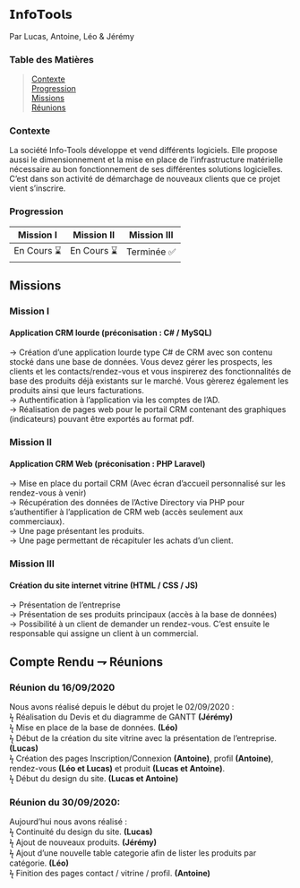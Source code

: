 ## 𝗜𝗻𝗳𝗼𝗧𝗼𝗼𝗹𝘀

Par Lucas, Antoine, Léo & Jérémy

### Table des Matières

> [Contexte](#Contexte)  
> [Progression](#Progression)  
> [Missions](#Missions)  
> [Réunions](#Réunions)  

### Contexte
La société Info-Tools développe et vend différents logiciels. Elle propose aussi le dimensionnement 
et la mise en place de l’infrastructure matérielle nécessaire au bon fonctionnement de ses différentes solutions logicielles.  
C’est dans son activité de démarchage de nouveaux clients que ce projet vient s’inscrire.

### Progression

|  Mission I   |   Mission II   |  Mission III   |
| ------------ | -------------- | -------------- |
|  En Cours ⌛ |   En Cours ⌛  |   Terminée ✅  |


## Missions

### Mission I

#### Application CRM lourde (préconisation : C# / MySQL)

→ Création d’une application lourde type C# de CRM avec son contenu stocké dans une base de données. Vous
devez gérer les prospects, les clients et les contacts/rendez-vous et vous inspirerez des fonctionnalités de
base des produits déjà existants sur le marché. Vous gèrerez également les produits ainsi que leurs facturations.  
→ Authentification à l’application via les comptes de l’AD.  
→ Réalisation de pages web pour le portail CRM contenant des graphiques (indicateurs) pouvant être exportés au format pdf.

### Mission II

#### Application CRM Web (préconisation : PHP Laravel)

→ Mise en place du portail CRM (Avec écran d’accueil personnalisé sur les rendez-vous à venir)  
→ Récupération des données de l’Active Directory via PHP pour s’authentifier à l’application de CRM web (accès seulement aux commerciaux).  
→ Une page présentant les produits.  
→ Une page permettant de récapituler les achats d’un client.  

### Mission III

#### Création du site internet vitrine (HTML / CSS / JS)

→ Présentation de l’entreprise  
→ Présentation de ses produits principaux (accès à la base de données)  
→ Possibilité à un client de demander un rendez-vous. C’est ensuite le responsable qui assigne un client à un commercial.  

## Compte Rendu ⇁ Réunions

### Réunion du 16/09/2020

Nous avons réalisé depuis le début du projet le 02/09/2020 :	
  ϟ Réalisation du Devis et du diagramme de GANTT **(Jérémy)**  
  ϟ Mise en place de la base de données. **(Léo)**  
  ϟ Début de la création du site vitrine avec la présentation de l’entreprise. **(Lucas)**  
  ϟ Création des pages Inscription/Connexion **(Antoine)**, profil **(Antoine)**, rendez-vous **(Léo et Lucas)** et produit **(Lucas et Antoine)**.  
  ϟ Début du design du site. **(Lucas et Antoine)**  
  
### Réunion du 30/09/2020:

Aujourd’hui nous avons réalisé :  
  ϟ Continuité du design du site. **(Lucas)**  
  ϟ Ajout de nouveaux produits. **(Jérémy)**  
  ϟ Ajout d’une nouvelle table categorie afin de lister les produits par catégorie. **(Léo)**  
  ϟ Finition des pages contact / vitrine / profil. **(Antoine)**  


